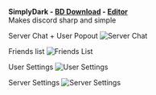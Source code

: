 **SimplyDark - [BD Download](https://betterdiscord.net/ghdl?id=2899) - [Editor](https://gibbu.me/themegen/simplydark)**  
Makes discord sharp and simple

Server Chat + User Popout
![Server Chat](https://i.imgur.com/PZsOQ3d.jpg)

Friends list
![Friends List](https://i.imgur.com/jinqkHx.jpg)

User Settings
![User Settings](https://i.imgur.com/9HRBSYP.jpg)

Server Settings
![Server Settings](https://i.imgur.com/YlWfkMd.jpg)
